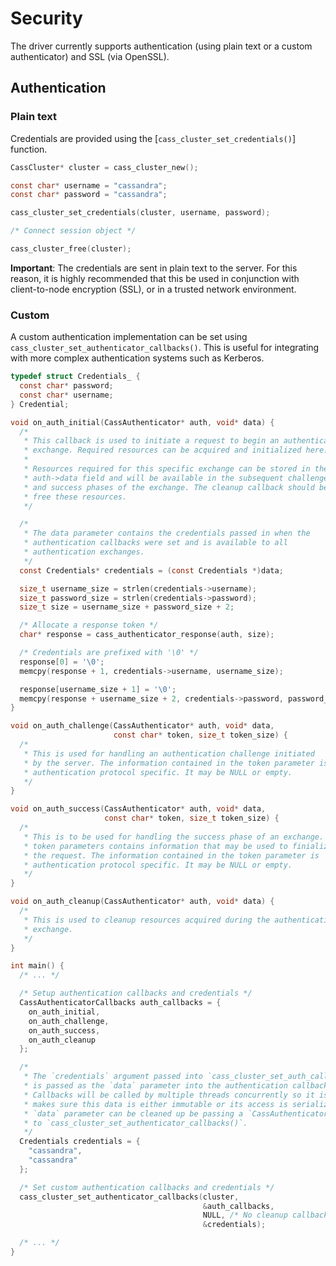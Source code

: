 # Security

The driver currently supports authentication (using plain text or a custom
authenticator) and SSL (via OpenSSL).

## Authentication

### Plain text

Credentials are provided using the [`cass_cluster_set_credentials()`] function.

```c
CassCluster* cluster = cass_cluster_new();

const char* username = "cassandra";
const char* password = "cassandra";

cass_cluster_set_credentials(cluster, username, password);

/* Connect session object */

cass_cluster_free(cluster);
```

**Important**: The credentials are sent in plain text to the server. For this
reason, it is highly recommended that this be used in conjunction with
client-to-node encryption (SSL), or in a trusted network environment.

### Custom

A custom authentication implementation can be set using
`cass_cluster_set_authenticator_callbacks()`. This is useful for integrating
with more complex authentication systems such as Kerberos.

```c
typedef struct Credentials_ {
  const char* password;
  const char* username;
} Credential;

void on_auth_initial(CassAuthenticator* auth, void* data) {
  /*
   * This callback is used to initiate a request to begin an authentication
   * exchange. Required resources can be acquired and initialized here.
   *
   * Resources required for this specific exchange can be stored in the
   * auth->data field and will be available in the subsequent challenge
   * and success phases of the exchange. The cleanup callback should be used to
   * free these resources.
   */

  /*
   * The data parameter contains the credentials passed in when the
   * authentication callbacks were set and is available to all
   * authentication exchanges.
   */
  const Credentials* credentials = (const Credentials *)data;

  size_t username_size = strlen(credentials->username);
  size_t password_size = strlen(credentials->password);
  size_t size = username_size + password_size + 2;

  /* Allocate a response token */
  char* response = cass_authenticator_response(auth, size);

  /* Credentials are prefixed with '\0' */
  response[0] = '\0';
  memcpy(response + 1, credentials->username, username_size);

  response[username_size + 1] = '\0';
  memcpy(response + username_size + 2, credentials->password, password_size);
}

void on_auth_challenge(CassAuthenticator* auth, void* data,
                       const char* token, size_t token_size) {
  /*
   * This is used for handling an authentication challenge initiated
   * by the server. The information contained in the token parameter is
   * authentication protocol specific. It may be NULL or empty.
   */
}

void on_auth_success(CassAuthenticator* auth, void* data,
                     const char* token, size_t token_size) {
  /*
   * This is to be used for handling the success phase of an exchange. The
   * token parameters contains information that may be used to finialize
   * the request. The information contained in the token parameter is
   * authentication protocol specific. It may be NULL or empty.
   */
}

void on_auth_cleanup(CassAuthenticator* auth, void* data) {
  /*
   * This is used to cleanup resources acquired during the authentication
   * exchange.
   */
}

int main() {
  /* ... */

  /* Setup authentication callbacks and credentials */
  CassAuthenticatorCallbacks auth_callbacks = {
    on_auth_initial,
    on_auth_challenge,
    on_auth_success,
    on_auth_cleanup
  };

  /*
   * The `credentials` argument passed into `cass_cluster_set_auth_callbacks()`
   * is passed as the `data` parameter into the authentication callbacks.
   * Callbacks will be called by multiple threads concurrently so it is important
   * makes sure this data is either immutable or its access is serialized. The
   * `data` parameter can be cleaned up be passing a `CassAuthenticatorDataCleanupCallback`
   * to `cass_cluster_set_authenticator_callbacks()`.
   */
  Credentials credentials = {
    "cassandra",
    "cassandra"
  };

  /* Set custom authentication callbacks and credentials */
  cass_cluster_set_authenticator_callbacks(cluster,
                                           &auth_callbacks,
                                           NULL, /* No cleanup callback required */
                                           &credentials);

  /* ... */
}
```


